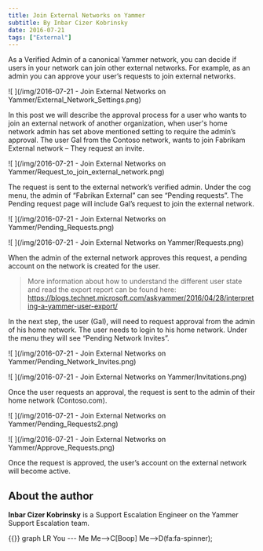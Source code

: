 ```yaml
---
title: Join External Networks on Yammer
subtitle: By Inbar Cizer Kobrinsky
date: 2016-07-21
tags: ["External"]
---
```


As a Verified Admin of a canonical Yammer network, you can decide if users in your network can join other external networks. For example, as an admin you can approve your user’s requests to join external networks.

![ ](/img/2016-07-21 - Join External Networks on Yammer/External_Network_Settings.png)

In this post we will describe the approval process for a user who wants to join an external network of another organization, when user's home network admin has set above mentioned setting to require the admin’s approval.
The user Gal from the Contoso network, wants to join Fabrikam External network – They request an invite.

![ ](/img/2016-07-21 - Join External Networks on Yammer/Request_to_join_external_network.png)

The request is sent to the external network’s verified admin. Under the cog menu, the admin of “Fabrikan External” can see “Pending requests”. The Pending request page will include Gal’s request to join the external network.

![ ](/img/2016-07-21 - Join External Networks on Yammer/Pending_Requests.png)

![ ](/img/2016-07-21 - Join External Networks on Yammer/Requests.png)

When the admin of the external network approves this request, a pending account on the network is created for the user.

> More information about how to understand the different user state and read the export report can be found here: https://blogs.technet.microsoft.com/askyammer/2016/04/28/interpreting-a-yammer-user-export/

In the next step, the user (Gal), will need to request approval from the admin of his home network. The user needs to login to his home network. Under the menu they will see “Pending Network Invites”.

![ ](/img/2016-07-21 - Join External Networks on Yammer/Pending_Network_Invites.png)

![ ](/img/2016-07-21 - Join External Networks on Yammer/Invitations.png)

Once the user requests an approval, the request is sent to the admin of their home network (Contoso.com).

![ ](/img/2016-07-21 - Join External Networks on Yammer/Pending_Requests2.png) 

![ ](/img/2016-07-21 - Join External Networks on Yammer/Approve_Requests.png)

Once the request is approved, the user’s account on the external network will become active.

## About the author
**Inbar Cizer Kobrinsky** is a Support Escalation Engineer on the Yammer Support Escalation team. 

{{<mermaid>}}
  graph LR
      You --- Me
      Me-->C[Boop]
      Me-->D(fa:fa-spinner);
